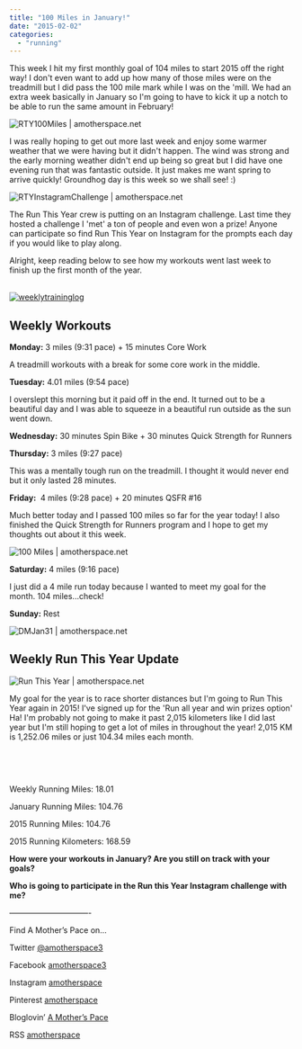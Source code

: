 ```yaml
---
title: "100 Miles in January!"
date: "2015-02-02"
categories: 
  - "running"
---
```


This week I hit my first monthly goal of 104 miles to start 2015 off the right way! I don't even want to add up how many of those miles were on the treadmill but I did pass the 100 mile mark while I was on the 'mill. We had an extra week basically in January so I'm going to have to kick it up a notch to be able to run the same amount in February!

![RTY100Miles | amotherspace.net](images/RTY100Miles.png)

I was really hoping to get out more last week and enjoy some warmer weather that we were having but it didn't happen. The wind was strong and the early morning weather didn't end up being so great but I did have one evening run that was fantastic outside. It just makes me want spring to arrive quickly! Groundhog day is this week so we shall see! :)

![RTYInstagramChallenge | amotherspace.net](images/RTYInstagramChallenge.png)

The Run This Year crew is putting on an Instagram challenge. Last time they hosted a challenge I 'met' a ton of people and even won a prize! Anyone can participate so find Run This Year on Instagram for the prompts each day if you would like to play along.

Alright, keep reading below to see how my workouts went last week to finish up the first month of the year.

[  
![weeklytraininglog](images/weeklytraininglog.jpg)](http://amotherspace.net/wp-content/uploads/2014/03/weeklytraininglog.jpg)

## **Weekly Workouts**

**Monday:** 3 miles (9:31 pace) + 15 minutes Core Work

A treadmill workouts with a break for some core work in the middle.

**Tuesday:** 4.01 miles (9:54 pace)

I overslept this morning but it paid off in the end. It turned out to be a beautiful day and I was able to squeeze in a beautiful run outside as the sun went down.

**Wednesday:** 30 minutes Spin Bike + 30 minutes Quick Strength for Runners

**Thursday:** 3 miles (9:27 pace)

This was a mentally tough run on the treadmill. I thought it would never end but it only lasted 28 minutes.

**Friday:**  4 miles (9:28 pace) + 20 minutes QSFR #16

Much better today and I passed 100 miles so far for the year today! I also finished the Quick Strength for Runners program and I hope to get my thoughts out about it this week.

![100 Miles | amotherspace.net](images/photo-17-1024x1024.jpg)

**Saturday:** 4 miles (9:16 pace)

I just did a 4 mile run today because I wanted to meet my goal for the month. 104 miles...check!

**Sunday:** Rest

![DMJan31 | amotherspace.net](images/DMJan31.png)

## **Weekly Run This Year Update**

![Run This Year | amotherspace.net](images/RunThisYear20152-150x150.jpg)

My goal for the year is to race shorter distances but I'm going to Run This Year again in 2015! I've signed up for the 'Run all year and win prizes option' Ha! I'm probably not going to make it past 2,015 kilometers like I did last year but I'm still hoping to get a lot of miles in throughout the year! 2,015 KM is 1,252.06 miles or just 104.34 miles each month.

 

 

Weekly Running Miles: 18.01

January Running Miles: 104.76

2015 Running Miles: 104.76

2015 Running Kilometers: 168.59

**How were your workouts in January? Are you still on track with your goals?**

**Who is going to participate in the Run this Year Instagram challenge with me?**

——————————-

Find A Mother’s Pace on…

Twitter [@amotherspace3](https://twitter.com/amotherspace3)

Facebook [amotherspace3](http://facebook.com/amotherspace3)

Instagram [amotherspace](http://instagram.com/amotherspace)

Pinterest [amotherspace](http://pinterest.com/amotherspace/)

Bloglovin’ [A Mother’s Pace](http://www.bloglovin.com/en/blog/6680087)

RSS [amotherspace](http://feeds.feedburner.com/amotherspace)
